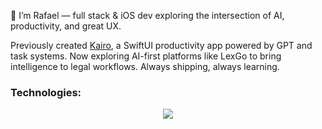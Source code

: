 👋 I’m Rafael — full stack & iOS dev exploring the intersection of AI, productivity, and great UX.

Previously created [Kairo](https://kairo-landing-page-production.up.railway.app/), a SwiftUI productivity app powered by GPT and task systems.
Now exploring AI-first platforms like LexGo to bring intelligence to legal workflows.
Always shipping, always learning.

### Technologies:
<p align="center">
  <a href="https://skillicons.dev">
    <img src="https://skillicons.dev/icons?i=figma,apple,swift,react,redux,nodejs,nest,dotnet,html,css,typescript,python,postgres" />
  </a>
</p>








